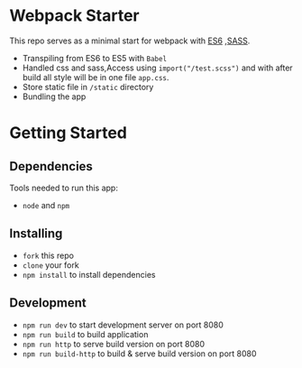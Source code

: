 # Webpack Starter
This repo serves as a minimal start for webpack with [ES6](https://git.io/es6features) ,[SASS](http://sass-lang.com/).


* Transpiling from ES6 to ES5 with `Babel`
* Handled css and sass,Access using `import("/test.scss")` and with after build all style will be in one file `app.css`.  
* Store static file in  `/static` directory  
* Bundling the app

# Getting Started
## Dependencies
Tools needed to run this app:
* `node` and `npm`

## Installing
* `fork` this repo
* `clone` your fork
* `npm install` to install dependencies

## Development 
* `npm run dev` to start development server on port 8080
* `npm run build` to build application
* `npm run http` to serve build version  on port 8080
* `npm run build-http` to build & serve build version on port 8080

